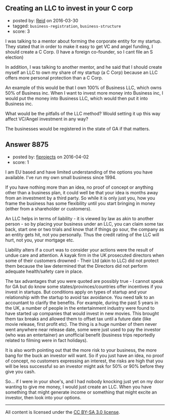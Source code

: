 ## Creating an LLC to invest in your C corp

- posted by: [Reid](https://stackexchange.com/users/473379/reid) on 2016-03-30
- tagged: `business-registration`, `business-structure`
- score: 3

<p>I was talking to a mentor about forming the corporate entity for my startup. They stated that in order to make it easy to get VC and angel funding, I should create a C Corp. (I have a foreign co-founder, so I cant file an S election)</p>

<p>In addition, I was talking to another mentor, and he said that I should create myself an LLC to own my share of my startup (a C Corp) because an LLC offers more personal protection than a C Corp.</p>

<p>An example of this would be that I own 100% of Business LLC, which owns 50% of Business inc. When I want to invest more money into Business inc, I would put the money into Business LLC, which would then put it into Business inc.</p>

<p>What would be the pitfalls of the LLC method? Would setting it up this way affect VC/Angel investment in any way?</p>

<p>The businesses would be registered in the state of GA if that matters.</p>



## Answer 8875

- posted by: [fiprojects](https://stackexchange.com/users/5370155/fiprojects) on 2016-04-02
- score: 1

<p>I am EU based and have limited understanding of the options you have available. I've run my own small business since 1994.</p>

<p>If you have nothing more than an idea, no proof of concept or anything other than a business plan, it could well be that your idea is months away from an investment by a third party. So while it is only just you, how you frame the business has some flexibility until you start bringing in money (either from a shareholder or customers).</p>

<p>An LLC helps in terms of liability - it is viewed by law as akin to another person - so by placing your business under an LLC, you can claim some tax back, start one or two trials and know that if things go sour, the company as an entity gets hit, not you personally. Thus the credit rating of the LLC will hurt, not you, your mortgage etc.</p>

<p>Liability alters if a court was to consider your actions were the result of undue care and attention. A kayak firm in the UK prosecuted directors when some of their customers drowned - Their Ltd (akin to LLC) did not protect them because the law determined that the Directors did not perform adequate health/safety care in place.</p>

<p>The tax advantages that you were quoted are possibly true - I cannot speak for GA but do know some states/provinces/countries offer incentives if you invest in startups. But conditions apply on types of startup and your relationship with the startup to avoid tax avoidance. You need talk to an accountant to clarify the benefits. For example, during the past 5 years in the UK, a number of people in the entertainment industry were found to have started up companies that would invest in new movies. This brought them tax breaks and allowed them to offset tax until a future date (like movie release, first profit etc). The thing is a huge number of them never went anywhere near release date, some were just used to pay the investor (who was an entertainer) an unofficial benefit (business trips reportedly related to filming were in fact holidays).</p>

<p>It is also worth pointing out that the more risk to your business, the more bang for the buck an investor will want. So if you just have an idea, no proof of concept, no customers expressing an interest, the risks are high that you will be less successful so an investor might ask for 50% or 90% before they give you cash.</p>

<p>So... if I were in your shoe's, and I had nobody knocking just yet on my door wanting to give me money, I would just create an LLC. When you have something that might generate income or something that might excite an investor, then look into your options.</p>




---

All content is licensed under the [CC BY-SA 3.0 license](https://creativecommons.org/licenses/by-sa/3.0/).
